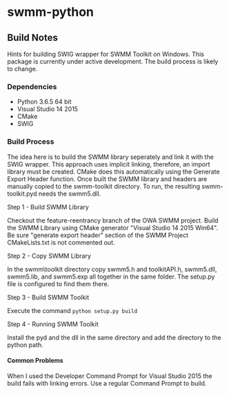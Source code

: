 # swmm-python

## Build Notes 

Hints for building SWIG wrapper for SWMM Toolkit on Windows. This package
is currently under active development. The build process is likely to change. 


### Dependencies
- Python 3.6.5 64 bit 
- Visual Studio 14 2015
- CMake
- SWIG


### Build Process
The idea here is to build the SWMM library seperately and link it with the SWIG 
wrapper. This approach uses implicit linking, therefore, an import library 
must be created. CMake does this automatically using the Generate Export Header 
function. Once built the SWMM library and headers are manually copied to the 
swmm-toolkit directory. To run, the resulting swmm-toolkit.pyd needs the 
swmm5.dll.   


Step 1 - Build SWMM Library

Checkout the feature-reentrancy branch of the OWA SWMM project. Build the SWMM 
Library using CMake generator "Visual Studio 14 2015 Win64". Be sure "generate 
export header" section of the SWMM Project CMakeLists.txt is not commented out. 


Step 2 - Copy SWMM Library

In the swmm\toolkit directory copy swmm5.h and toolkitAPI.h, swmm5.dll, 
swmm5.lib, and swmm5.exp all together in the same folder. The setup.py file
is configured to find them there. 


Step 3 - Build SWMM Toolkit

Execute the command `python setup.py build` 


Step 4 - Running SWMM Toolkit

Install the pyd and the dll in the same directory and add the directory to 
the python path. 


#### Common Problems
When I used the Developer Command Prompt for Visual Studio 2015 the build 
fails with linking errors. Use a regular Command Prompt to build. 

